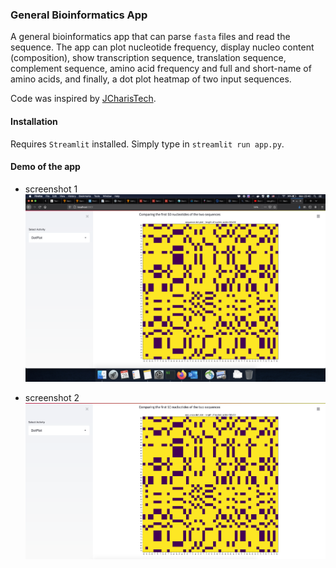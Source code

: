### General Bioinformatics App

A general bioinformatics app that can parse `fasta` files and read the sequence.
The app can plot nucleotide frequency, display nucleo content (composition),
show transcription sequence, translation sequence, complement sequence, amino
acid frequency and full and short-name of amino acids, and finally, a dot plot
heatmap of two input sequences.

Code was inspired by [JCharisTech](https://jcharistech.wordpress.com/).

#### Installation
Requires `Streamlit` installed. Simply type in `streamlit run app.py`.

#### Demo of the app

- screenshot 1
![biodemo](screenshot1.png)

- screenshot 2
![biodemo](screenshot2.png)
